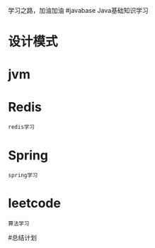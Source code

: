 学习之路，加油加油
#javabase
   Java基础知识学习 
# 设计模式
# jvm
# Redis
    redis学习
# Spring
    spring学习
# leetcode
    算法学习
#总结计划
